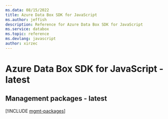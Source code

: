 ```yaml
---
ms.data: 08/15/2022
title: Azure Data Box SDK for JavaScript
ms.author: jeffish
description: Reference for Azure Data Box SDK for JavaScript
ms.service: databox
ms.topic: reference
ms.devlang: javascript
author: xirzec
---
```

# Azure Data Box SDK for JavaScript - latest

## Management packages - latest
[!INCLUDE [mgmt-packages](data-box-mgmt-index.md)]